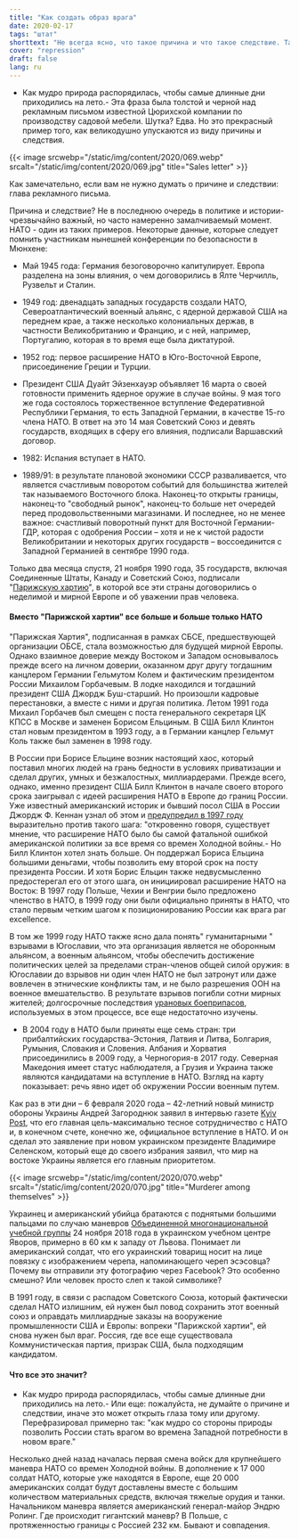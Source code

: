 ```yaml
---
title: "Как создать образ врага"
date: 2020-02-17
tags: "штат"
shorttext: "Не всегда ясно, что такое причина и что такое следствие. Также важно внимательно смотреть на политику. Один пример: НАТО."
cover: "repression"
draft: false
lang: ru
---
```


- Как мудро природа распорядилась, чтобы самые длинные дни приходились на лето.- Эта фраза была толстой и черной над рекламным письмом известной Цюрихской компании по производству садовой мебели. Шутка? Едва. Но это прекрасный пример того, как великодушно упускаются из виду причины и следствия.

{{< image srcwebp="/static/img/content/2020/069.webp" srcalt="/static/img/content/2020/069.jpg" title="Sales letter" >}}

Как замечательно, если вам не нужно думать о причине и следствии: глава рекламного письма.

Причина и следствие? Не в последнюю очередь в политике и истории-чрезвычайно важный, но часто намеренно замалчиваемый момент. НАТО - один из таких примеров. Некоторые данные, которые следует помнить участникам нынешней конференции по безопасности в Мюнхене:

  - Май 1945 года: Германия безоговорочно капитулирует. Европа разделена на зоны влияния, о чем договорились в Ялте Черчилль, Рузвельт и Сталин.
  
  - 1949 год: двенадцать западных государств создали НАТО, Североатлантический военный альянс, с ядерной державой США на переднем крае, а также несколько колониальных держав, в частности Великобританию и Францию, и с ней, например, Португалию, которая в то время еще была диктатурой.
  
  - 1952 год: первое расширение НАТО в Юго-Восточной Европе, присоединение Греции и Турции.
  
  - Президент США Дуайт Эйзенхауэр объявляет 16 марта о своей готовности применить ядерное оружие в случае войны. 9 мая того же года состоялось торжественное вступление Федеративной Республики Германия, то есть Западной Германии, в качестве 15-го члена НАТО.  В ответ на это 14 мая Советский Союз и девять государств, входящих в сферу его влияния, подписали Варшавский договор.

  - 1982: Испания вступает в НАТО.

  - 1989/91: в результате плановой экономики СССР разваливается, что является счастливым поворотом событий для большинства жителей так называемого Восточного блока. Наконец-то открыты границы, наконец-то "свободный рынок", наконец-то больше нет очередей перед продовольственными магазинами. И последнее, но не менее важное: счастливый поворотный пункт для Восточной Германии-ГДР, которая с одобрения России – хотя и не к чистой радости Великобритании и некоторых других государств – воссоединится с Западной Германией в сентябре 1990 года.
  
Только два месяца спустя, 21 ноября 1990 года, 35 государств, включая Соединенные Штаты, Канаду и Советский Союз, подписали "[Парижскую хартию](https://www.osce.org/mc/39516 "Charter of Paris for a New Europe")", в которой все эти страны договорились о неделимой и мирной Европе и об уважении прав человека. 

#### Вместо "Парижской хартии" все больше и больше только НАТО

"Парижская Хартия", подписанная в рамках СБСЕ, предшествующей организации ОБСЕ, стала возможностью для будущей мирной Европы. Однако взаимное доверие между Востоком и Западом основывалось прежде всего на личном доверии, оказанном друг другу тогдашним канцлером Германии Гельмутом Колем и фактическим президентом России Михаилом Горбачевым. В лодке находился и тогдашний президент США Джордж Буш-старший. Но произошли кадровые перестановки, а вместе с ними и другая политика. Летом 1991 года Михаил Горбачев был смещен с поста генерального секретаря ЦК КПСС в Москве и заменен Борисом Ельциным. В США Билл Клинтон стал новым президентом в 1993 году, а в Германии канцлер Гельмут Коль также был заменен в 1998 году.

В России при Борисе Ельцине возник настоящий хаос, который поставил многих людей на грань бедности в условиях приватизации и сделал других, умных и безжалостных, миллиардерами. Прежде всего, однако, именно президент США Билл Клинтон в начале своего второго срока заигрывал с идеей расширения НАТО в Европе до границ России. Уже известный американский историк и бывший посол США в России Джордж Ф. Кеннан узнал об этом и [предупредил в 1997 году](https://www.heise.de/tp/features/Nato-Osterweiterung-Das-ist-eine-brillante-Idee-Ein-Geniestreich-4009027.html?seite=all "Nato-Osterweiterung: Das ist eine brillante Idee! Ein Geniestreich!") выразительно против такого шага: "откровенно говоря, существует мнение, что расширение НАТО было бы самой фатальной ошибкой американской политики за все время со времен Холодной войны.- Но Билл Клинтон хотел знать больше. Он поддержал Бориса Ельцина большими деньгами, чтобы позволить ему второй срок на посту президента России. И хотя Борис Ельцин также недвусмысленно предостерегал его от этого шага, он инициировал расширение НАТО на Восток: В 1997 году Польше, Чехии и Венгрии было предложено членство в НАТО, в 1999 году они были официально приняты в НАТО, что стало первым четким шагом к позиционированию России как врага par excellence.

В том же 1999 году НАТО также ясно дала понять" гуманитарными " взрывами в Югославии, что эта организация является не оборонным альянсом, а военным альянсом, чтобы обеспечить достижение политических целей за пределами стран-членов общей силой оружия: в Югославии до взрывов ни один член НАТО не был затронут или даже вовлечен в этнические конфликты там, и не было разрешения ООН на военное вмешательство. В результате взрывов погибли сотни мирных жителей; долгосрочные последствия [урановых боеприпасов](https://www.buzzfeed.com/de/mariusmuenstermann/uran-munition-waffen-kosovo-soldaten-krank "Verschossen, verschwiegen, verstrahlt?"), используемых в этом процессе, все еще недостаточно изучены.

  - В 2004 году в НАТО были приняты еще семь стран: три прибалтийских государства-Эстония, Латвия и Литва, Болгария, Румыния, Словакия и Словения. Албания и Хорватия присоединились в 2009 году, а Черногория-в 2017 году. Северная Македония имеет статус наблюдателя, а Грузия и Украина также являются кандидатами на вступление в НАТО. Взгляд на карту показывает: речь явно идет об окружении России военным путем.

Как раз в эти дни – 6 февраля 2020 года – 42-летний новый министр обороны Украины Андрей Загороднюк заявил в интервью газете [Kyiv Post](https://www.kyivpost.com/ukraine-politics/defense-minister-ukraines-military-overhaul-has-an-eye-toward-nato.html "Defense minister: Ukraine’s military overhaul has an eye toward NATO"), что его главная цель-максимально тесное сотрудничество с НАТО и, в конечном счете, конечно же, официальное вступление в НАТО.  И он сделал это заявление при новом украинском президенте Владимире Селенском, который еще до своего избрания заявил, что мир на востоке Украины является его главным приоритетом.

{{< image srcwebp="/static/img/content/2020/070.webp" srcalt="/static/img/content/2020/070.jpg" title="Murderer among themselves" >}}

Украинец и американский убийца братаются с поднятыми большими пальцами по случаю маневров [Объединенной многонациональной учебной группы](https://www.7atc.army.mil/JMTGU/ "Joint Multinational Training Group-Ukraine") 24 ноября 2018 года в украинском учебном центре Яворов, примерно в 60 км к западу от Львова.  Понимает ли американский солдат, что его украинский товарищ носит на лице повязку с изображением черепа, напоминающего череп эсэсовца? Почему вы отправили эту фотографию через Facebook? Это особенно смешно? Или человек просто слеп к такой символике?

В 1991 году, в связи с распадом Советского Союза, который фактически сделал НАТО излишним, ей нужен был повод сохранить этот военный союз и оправдать миллиардные заказы на вооружение промышленности США и Европы: вопреки "Парижской хартии", ей снова нужен был враг. Россия, где все еще существовала Коммунистическая партия, призрак США, была подходящим кандидатом.

#### Что все это значит?

- Как мудро природа распорядилась, чтобы самые длинные дни приходились на лето.- Или еще: пожалуйста, не думайте о причине и следствии, иначе это может открыть глаза тому или другому. Перефразировал примерно так: "как мудро со стороны природы позволить России стать врагом во времена Западной потребности в новом враге."

Несколько дней назад началась первая смена войск для крупнейшего маневра НАТО со времен Холодной войны. В дополнение к 17 000 солдат НАТО, которые уже находятся в Европе, еще 20 000 американских солдат будут доставлены вместе с большим количеством материальных средств, включая тяжелые орудия и танки. Начальником маневра является американский генерал-майор Эндрю Ролинг. Где происходит гигантский маневр? В Польше, с протяженностью границы с Россией 232 км. Бывают и совпадения.
